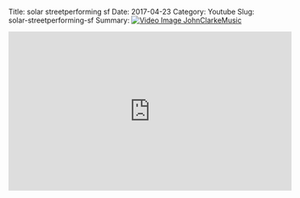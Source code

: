 Title: solar streetperforming sf
Date: 2017-04-23
Category: Youtube
Slug: solar-streetperforming-sf
Summary: <a href="/solar-streetperforming-sf.html/"><img src="https://i.ytimg.com/vi/WuCtF6-Mz-Y/hqdefault.jpg" alt="Video Image JohnClarkeMusic"></a>

<iframe width="560" height="315" src="https://www.youtube.com/embed/WuCtF6-Mz-Y" title="YouTube video player" frameborder="0" allow="accelerometer; autoplay; clipboard-write; encrypted-media; gyroscope; picture-in-picture" allowfullscreen></iframe>

